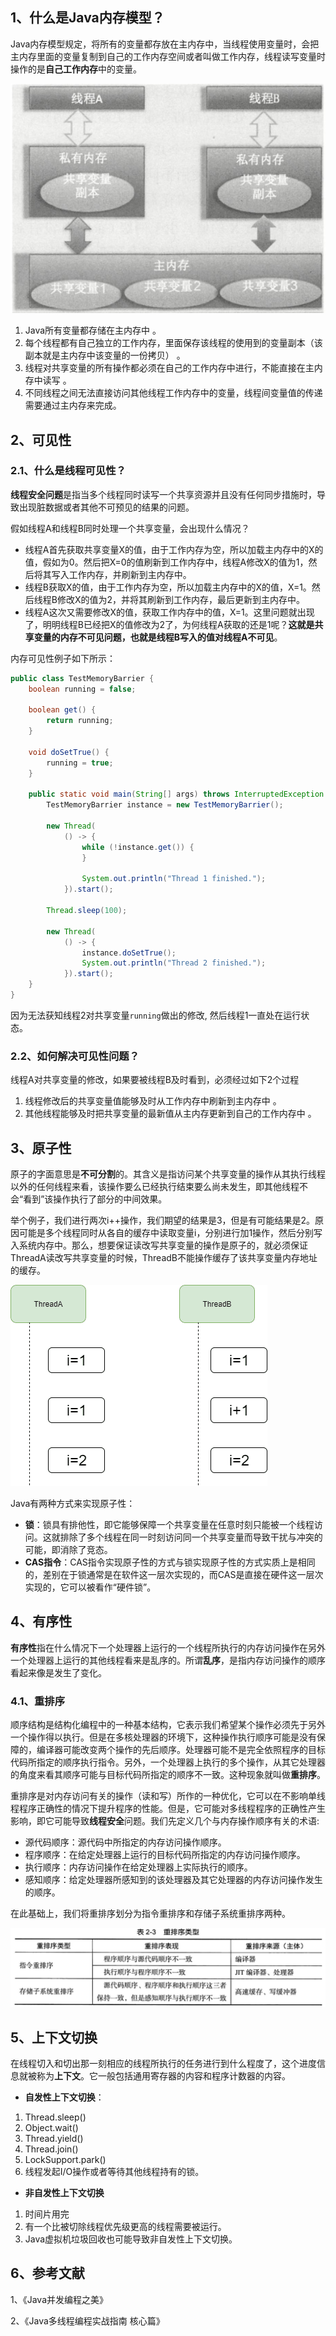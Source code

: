 ## 1、什么是Java内存模型？

​     Java内存模型规定，将所有的变量都存放在主内存中，当线程使用变量时，会把主内存里面的变量复制到自己的工作内存空间或者叫做工作内存，线程读写变量时操作的是**自己工作内存**中的变量。

![](../../img/多线程/11.1.png)


1.  Java所有变量都存储在主内存中 。
2.  每个线程都有自己独立的工作内存，里面保存该线程的使用到的变量副本（该副本就是主内存中该变量的一份拷贝） 。
3.  线程对共享变量的所有操作都必须在自己的工作内存中进行，不能直接在主内存中读写 。
4.  不同线程之间无法直接访问其他线程工作内存中的变量，线程间变量值的传递需要通过主内存来完成。 

## 2、可见性

### 2.1、什么是线程可见性？

​    **线程安全问题**是指当多个线程同时读写一个共享资源并且没有任何同步措施时，导致出现脏数据或者其他不可预见的结果的问题。

假如线程A和线程B同时处理一个共享变量，会出现什么情况？

- 线程A首先获取共享变量X的值，由于工作内存为空，所以加载主内存中的X的值，假如为0。然后把X=0的值刷新到工作内存中，线程A修改X的值为1，然后将其写入工作内存，并刷新到主内存中。
- 线程B获取X的值，由于工作内存为空，所以加载主内存中的X的值，X=1。然后线程B修改X的值为2，并将其刷新到工作内存，最后更新到主内存中。
- 线程A这次又需要修改X的值，获取工作内存中的值，X=1。这里问题就出现了，明明线程B已经把X的值修改为2了，为何线程A获取的还是1呢？**这就是共享变量的内存不可见问题，也就是线程B写入的值对线程A不可见**。

内存可见性例子如下所示：

```java
public class TestMemoryBarrier {
    boolean running = false;

    boolean get() {
        return running;
    }

    void doSetTrue() {
        running = true;
    }

    public static void main(String[] args) throws InterruptedException {
        TestMemoryBarrier instance = new TestMemoryBarrier();

        new Thread(
            () -> {
                while (!instance.get()) {
                }

                System.out.println("Thread 1 finished.");
            }).start();

        Thread.sleep(100);

        new Thread(
            () -> {
                instance.doSetTrue();
                System.out.println("Thread 2 finished.");
            }).start();
    }
}
```

 因为无法获知线程2对共享变量`running`做出的修改, 然后线程1一直处在运行状态。 

### 2.2、如何解决可见性问题？

线程A对共享变量的修改，如果要被线程B及时看到，必须经过如下2个过程

1.  线程修改后的共享变量值能够及时从工作内存中刷新到主内存中 。
2.  其他线程能够及时把共享变量的最新值从主内存更新到自己的工作内存中 。

## 3、原子性

   原子的字面意思是**不可分割**的。其含义是指访问某个共享变量的操作从其执行线程以外的任何线程来看，该操作要么已经执行结束要么尚未发生，即其他线程不会“看到”该操作执行了部分的中间效果。

   举个例子，我们进行两次i++操作，我们期望的结果是3，但是有可能结果是2。原因可能是多个线程同时从各自的缓存中读取变量i，分别进行加1操作，然后分别写入系统内存中。那么，想要保证读改写共享变量的操作是原子的，就必须保证ThreadA读改写共享变量的时候，ThreadB不能操作缓存了该共享变量内存地址的缓存。

   ![](../../img/多线程/11.2.png)


 Java有两种方式来实现原子性：
- **锁**：锁具有排他性，即它能够保障一个共享变量在任意时刻只能被一个线程访问。这就排除了多个线程在同一时刻访问同一个共享变量而导致干扰与冲突的可能，即消除了竞态。
- **CAS指令**：CAS指令实现原子性的方式与锁实现原子性的方式实质上是相同的，差别在于锁通常是在软件这一层次实现的，而CAS是直接在硬件这一层次实现的，它可以被看作“硬件锁”。

## 4、有序性

   **有序性**指在什么情况下一个处理器上运行的一个线程所执行的内存访问操作在另外一个处理器上运行的其他线程看来是乱序的。所谓**乱序**，是指内存访问操作的顺序看起来像是发生了变化。

### 4.1、重排序

​     顺序结构是结构化编程中的一种基本结构，它表示我们希望某个操作必须先于另外一个操作得以执行。但是在多核处理器的环境下，这种操作执行顺序可能是没有保障的，编译器可能改变两个操作的先后顺序。处理器可能不是完全依照程序的目标代码所指定的顺序执行指令。另外，一个处理器上执行的多个操作，从其它处理器的角度来看其顺序可能与目标代码所指定的顺序不一致。这种现象就叫做**重排序**。

​    重排序是对内存访问有关的操作（读和写）所作的一种优化，它可以在不影响单线程程序正确性的情况下提升程序的性能。但是，它可能对多线程程序的正确性产生影响，即它可能导致**线程安全**问题。我们先定义几个与内存操作顺序有关的术语:

- 源代码顺序：源代码中所指定的内存访问操作顺序。
- 程序顺序：在给定处理器上运行的目标代码所指定的内存访问操作顺序。
- 执行顺序：内存访问操作在给定处理器上实际执行的顺序。
- 感知顺序：给定处理器所感知到的该处理器及其它处理器的内存访问操作发生的顺序。

在此基础上，我们将重排序划分为指令重排序和存储子系统重排序两种。

![](../../img/多线程/11.3.png)


## 5、上下文切换

​    在线程切入和切出那一刻相应的线程所执行的任务进行到什么程度了，这个进度信息就被称为**上下文**。它一般包括通用寄存器的内容和程序计数器的内容。

- **自发性上下文切换**：

1. Thread.sleep()
2. Object.wait()
3. Thread.yield()
4. Thread.join()
5. LockSupport.park()
6. 线程发起I/O操作或者等待其他线程持有的锁。

- **非自发性上下文切换**

1. 时间片用完
2. 有一个比被切除线程优先级更高的线程需要被运行。
3. Java虚拟机垃圾回收也可能导致非自发性上下文切换。

## 6、参考文献

1、《Java并发编程之美》

2、《Java多线程编程实战指南 核心篇》




